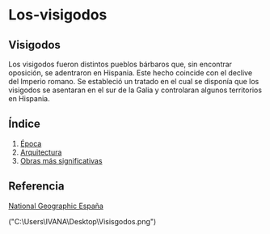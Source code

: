 # Los-visigodos


## Visigodos

Los visigodos fueron distintos pueblos bárbaros que, sin encontrar oposición, se adentraron en Hispania. Este hecho coincide con el declive del Imperio romano. Se estableció un tratado en el cual se disponía que los visigodos se asentaran en el sur de la Galia y controlaran algunos territorios en Hispania.

## Índice

1. [Época](#época)
2. [Arquitectura](#arquitectura)
3. [Obras más significativas](#obras-más-significativas) 

## Referencia

[National Geographic España](https://historia.nationalgeographic.com.es/temas/visigodos)

("C:\Users\IVANA\Desktop\Visisgodos.png")

